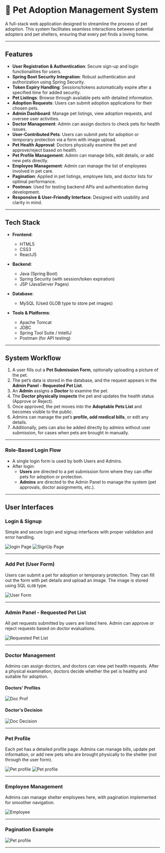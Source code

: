 # 🐾 Pet Adoption Management System

A full-stack web application designed to streamline the process of pet adoption. This system facilitates seamless interactions between potential adopters and pet shelters, ensuring that every pet finds a loving home.

---

## Features

- **User Registration & Authentication**: Secure sign-up and login functionalities for users.
- **Spring Boot Security Integration**: Robust authentication and authorization using Spring Security.
- **Token Expiry Handling**: Sessions/tokens automatically expire after a specified time for added security.
- **Pet Listings**: Browse through available pets with detailed information.
- **Adoption Requests**: Users can submit adoption applications for their chosen pets.
- **Admin Dashboard**: Manage pet listings, view adoption requests, and oversee user activities.
- **Doctor Management**: Admin can assign doctors to check pets for health issues.
- **User-Contributed Pets**: Users can submit pets for adoption or temporary protection via a form with image upload.
- **Pet Health Approval**: Doctors physically examine the pet and approve/reject based on health.
- **Pet Profile Management**: Admin can manage bills, edit details, or add new pets directly.
- **Employee Management**: Admin can manage the list of employees involved in pet care.
- **Pagination**: Applied in pet listings, employee lists, and doctor lists for optimal performance.
- **Postman**: Used for testing backend APIs and authentication during development.
- **Responsive & User-Friendly Interface**: Designed with usability and clarity in mind.

---

## Tech Stack

- **Frontend**:
  - HTML5
  - CSS3
  - ReactJS

- **Backend**:
  - Java (Spring Boot)
  - Spring Security (with session/token expiration)
  - JSP (JavaServer Pages)

- **Database**:
  - MySQL (Used GLOB type to store pet images)

- **Tools & Platforms**:
  - Apache Tomcat
  - JDBC
  - Spring Tool Suite / IntelliJ
  - Postman (for API testing)

---
## System Workflow

1. A user fills out a **Pet Submission Form**, optionally uploading a picture of the pet.
2. The pet’s data is stored in the database, and the request appears in the **Admin Panel - Requested Pet List**.
3. An **Admin** assigns a **Doctor** to examine the pet.
4. The **Doctor physically inspects** the pet and updates the health status (Approve or Reject).
5. Once approved, the pet moves into the **Adoptable Pets List** and becomes visible to the public.
6. Admins can manage the pet’s **profile, add medical bills**, or edit any details.
7. Additionally, pets can also be added directly by admins without user submission, for cases when pets are brought in manually.

---
### Role-Based Login Flow

- A single login form is used by both Users and Admins.
- After login:
  - **Users** are directed to a pet submission form where they can offer pets for adoption or protection.
  - **Admins** are directed to the Admin Panel to manage the system (pet approvals, doctor assignments, etc.).

---

##  User Interfaces

###  Login & Signup

Simple and secure login and signup interfaces with proper validation and error handling.

![login Page](https://github.com/samiho03/Pet-Adoption-Management/blob/main/ImagesPet1/Login.png)
![SignUp Page](https://github.com/samiho03/Pet-Adoption-Management/blob/main/ImagesPet1/Signup.png)

---

###  Add Pet (User Form)

Users can submit a pet for adoption or temporary protection. They can fill out the form with pet details and upload an image. The image is stored using SQL `GLOB` type.

![User Form](https://github.com/samiho03/Pet-Adoption-Management/blob/main/ImagesPet1/Form.png)

---

### Admin Panel - Requested Pet List

All pet requests submitted by users are listed here. Admin can approve or reject requests based on doctor evaluations.

![Requested Pet List](https://github.com/samiho03/Pet-Adoption-Management/blob/main/ImagesPet1/RequestedPets.png)

---

### Doctor Management

Admins can assign doctors, and doctors can view pet health requests. After a physical examination, doctors decide whether the pet is healthy and suitable for adoption.

#### Doctors' Profiles
![Doc Prof](https://github.com/samiho03/Pet-Adoption-Management/blob/main/ImagesPet1/DocMan.png)
#### Doctor's Decision
![Doc Decision](https://github.com/samiho03/Pet-Adoption-Management/blob/main/ImagesPet1/DocDeci.png)

---

### Pet Profile

Each pet has a detailed profile page. Admins can manage bills, update pet information, or add new pets who are brought physically to the shelter (not through the user form).

![Pet profile](https://github.com/samiho03/Pet-Adoption-Management/blob/main/ImagesPet1/PerProf.png)
![Pet profile](https://github.com/samiho03/Pet-Adoption-Management/blob/main/ImagesPet1/PetProf2.png)

---

###  Employee Management

Admins can manage shelter employees here, with pagination implemented for smoother navigation.

![Employee](https://github.com/samiho03/Pet-Adoption-Management/blob/main/ImagesPet1/EmpMan.png)

---

### Pagination Example

![Pet profile](https://github.com/samiho03/Pet-Adoption-Management/blob/main/ImagesPet1/PetProfPagination.png)

---


